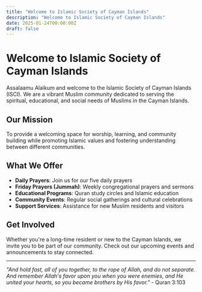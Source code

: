 ```yaml
---
title: "Welcome to Islamic Society of Cayman Islands"
description: "Welcome to Islamic Society of Cayman Islands"
date: 2025-01-24T00:00:00Z
draft: false
---
```


# Welcome to Islamic Society of Cayman Islands

Assalaamu Alaikum and welcome to the Islamic Society of Cayman Islands (ISCI). We are a vibrant Muslim community dedicated to serving the spiritual, educational, and social needs of Muslims in the Cayman Islands.

## Our Mission

To provide a welcoming space for worship, learning, and community building while promoting Islamic values and fostering understanding between different communities.

## What We Offer

- **Daily Prayers**: Join us for our five daily prayers
- **Friday Prayers (Jummah)**: Weekly congregational prayers and sermons
- **Educational Programs**: Quran study circles and Islamic education
- **Community Events**: Regular social gatherings and cultural celebrations
- **Support Services**: Assistance for new Muslim residents and visitors

## Get Involved

Whether you're a long-time resident or new to the Cayman Islands, we invite you to be part of our community. Check out our upcoming events and announcements to stay connected.

---

*"And hold fast, all of you together, to the rope of Allah, and do not separate. And remember Allah's favor upon you when you were enemies, and He united your hearts, so you became brothers by His favor."* - Quran 3:103
